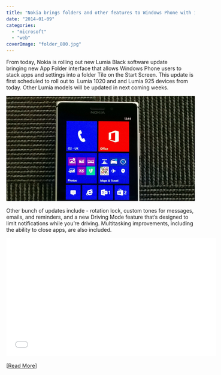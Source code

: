 ```yaml
---
title: "Nokia brings folders and other features to Windows Phone with its Lumia Black Update"
date: "2014-01-09"
categories: 
  - "microsoft"
  - "web"
coverImage: "folder_800.jpg"
---
```


From today, Nokia is rolling out new Lumia Black software update bringing new App Folder interface that allows Windows Phone users to stack apps and settings into a folder Tile on the Start Screen. This update is first scheduled to roll out to  Lumia 1020 and and Lumia 925 devices from today. Other Lumia models will be updated in next coming weeks.

[![Nokia Lumia Black Update](images/folder_800.jpg)](http://iCosmoGeek.com/wp-content/uploads/2014/01/folder_800.jpg)

Other bunch of updates include - rotation lock, custom tones for messages, emails, and reminders, and a new Driving Mode feature that’s designed to limit notifications while you’re driving. Multitasking improvements, including the ability to close apps, are also included.

<iframe src="//www.youtube.com/embed/JzxSo-pI-YE" height="315" width="560" allowfullscreen frameborder="0"></iframe>

\[[Read More](http://conversations.nokia.com/2014/01/09/lumia-black-update/)\]
